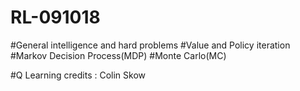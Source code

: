 # RL-091018

#General intelligence and hard problems
#Value and Policy iteration
#Markov Decision Process(MDP)
#Monte Carlo(MC)


#Q Learning credits : Colin Skow

